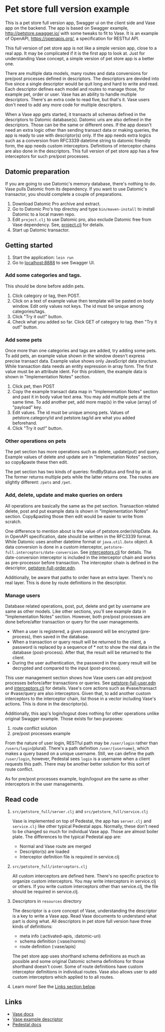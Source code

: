 # Pet store full version example

This is a pet store full version app, Swagger ui on the client side and Vase app on the backend.
The app is based on Swagger example, http://petstore.swagger.io/ with some tweaks to fit to Vase.
It is an example of OpenAPI, https://openapis.org/, a specification for RESTful API.

This full version of pet store app is not like a simple version app, close to a real app.
It may be complicated if it is the first app to look at.
Just for understanding Vase concept, a simple version of pet store app is a better one.

There are multiple data models, many routes and data conversions for pre/post processes defined in descriptors.
The descriptors are devided into five since a single descriptor would be quit long and hard to write and read.
Each descriptor defines each model and routes to manage those, for example pet, order or user.
Vase has an ability to handle multiple descriptors. There's an extra code to read five, but that's it.
Vase users don't need to add any more code for multiple descriptors.

When a Vase app gets started, it transacts all schemas defined in the descriptors to Datomic database(s).
Datomic uris are also defined in the descriptors. Those can be the same or different ones.
If the app doesn't need an extra logic other than sending transact data or making queries,
the app is ready to use with descriptor(s) only.
If the app needs extra logics such as a conversion from RFC3339 datetime string to datomic friendly form,
the app needs custom interceptors. Definitions of interceptor chains are also done in the descriptors.
This full version of pet store app has a few interceptors for such pre/post processes.


## Datomic preparation

If you are going to use Datomic's memory database, there's nothing to do.
Vase pulls Datomic from its dependency.
If you want to use Datomic's transactor, you should complete a couple of preparations.

1. Download Datomic Pro archive and extract.
2. Go to Datomic Pro's top directoy and type `bin/maven-install` to install Datomic to a local maven repo.
3. Edit `project.clj` to use Datomic pro, also exclude Datomic free from Vase dependency.
   See, [project.clj](project.clj) for details.
4. Start up Datomic transactor.


## Getting started

1. Start the application: `lein run`
2. Go to [localhost:8888](http://localhost:8888/) to see Swagger UI.


### Add some categories and tags.

This should be done before addin pets.

1. Click category or tag, then POST.
2. Click on a text of example value then template will be pasted on body window.
   Edit only values not keys. The id must be unique among categories/tags.
3. Click "Try it out!" button.
4. Check what you added so far. Click GET of category to tag. then "Try it out!" button.

### Add some pets

Once more than one categories and tags are added, try adding some pets.
To add pets, an example value shown in the window doesn't express precise transact data.
Example value shows only JavaScript data structure.
While transaction data needs an entity expression in array form. The first value must be an attribute ident.
For this problem, the example data is shown in "Implementation Notes" section.

1. Click pet, then POST
2. Copy the example transact data map in "Implementation Notes" section and past it in body value text area.
   You may add multiple pets at the same time.
   To add another pet, add more map(s) in the value (array) of "payload" key. 
3. Edit values. The id must be unique among pets.
   Values of petstore.category/id and petstore.tag/id are what you added beforehand.
4. Click "Try it out!" button.

### Other operations on pets

The pet section has more operations such as delete, update(put) and query.
Example values of delete and update are in "Implemetation Notes" section, so copy&paste these then edit.

The pet section has two kinds of queries: findByStatus and find by an id.
The former returns multiple pets while the latter returns one.
The routes are slightly different: `/pets` and `/pet`.


### Add, delete, update and make queries on orders

All operations are basically the same as the pet section.
Transaction related delete, post and put example data is shown in "Implementation Notes" section.
Copy&pasting those then edit would be easier to write from scratch.

One difference to mention about is the value of petstore.order/shipDate.
As in OpenAPI specification, date should be written in the RFC3339 format.
While Datomic uses another datetime format or `java.util.Date` object.
A data conversion is done in a custom interceptor, `petstore-full.interceptors/date-conversion`.
See [interceptors.clj](src/petstore_full/interceptors.clj) for details.
The date-conversion interceptor is included in the interceptor chain and works as pre-processor before transaction.
The interceptor chain is defined in the descriptor, [petstore-full-order.edn](resources/petstore-full-order.edn).

Additionally, be aware that paths to order have an extra layer.
There's no real layer. This is done by route definitions in the descriptor.


### Manage users

Database related operations, post, put, delete and get by username are same as other models.
Like other sections, you'll see example data in "Implementation Notes" section.
However, both pre/post processes are done before/after transaction or query for the user managements.

- When a user is registered, a given password will be encrypted (pre-process), then saved in the database.
- When a transaction or query result will be returned to the client,
  a password is replaced by a sequence of * not to show the real data in the database (post-process).
  After that, the result will be returned to the client.
- During the user authentication, the password in the query result will be decrypted and compared to the input (post-process).


This user management section shows how Vase users can add pre/post processes before/after transactions or queries.
See [petstore-full-user.edn](resources/petstore-full-user.edn) and [interceptors.clj](src/petstore_full/interceptors.clj) for details.
Vase's core actions such as #vase/transact or #vase/query are also interceptors.
Given that, to add another custom interceptors to the interceptor chain, list those in a vector including Vase's actions.
This is done in the descriptor(s).

Additionally, this app's login/logout does nothing for other operations unlike original Swagger example.
Those exists for two purposes:

1. route conflict solution
2. pre/post processes example

From the nature of user login, RESTful path may be `/user/login` rather than `/users/login`(plural).
There's a path definition `/user/{username}`, which makes a query based on a unique username.
Still, we can define the path `/user/login`, however, Pedestal sees `login` is a username when a client requests this path.
There may be another better solution for this sort of route conflict.

As for pre/post processes example, login/logout are the same as other interceptors in the user managements.


## Read code

1. `src/petstore_full/server.clj` and `src/petstore_full/service.clj`

      Vase is implemented on top of Pedestal, the app has `server.clj` and `service.clj` like other typical Pedestal apps.
      Normally, these don't need to be changed so much for individual Vase app. Those are almost boiler plate.
      The differences to the typical Pedestal app are:

      - Normal and Vase route are merged
      - Descriptor(s) are loaded
      - Interceptor definition file is required in service.clj

2. `src/petstore_full/interceptors.clj`

      All custom interceptors are defined here. There's no specific practice to organize custom interceptors.
      You may write interceptors in service.clj or others.
      If you write custom interceptors other than service.clj, the file should be required in service.clj.

3. Descriptors in `resources` directory

      The descriptor is a core concept of Vase, understanding the descriptor is a key to write a Vase app.
      Read Vase documents to understand what part is doing what.
      All descriptors in pet store full version have three kinds of definitions:

      - meta info (:activated-apis, :datomic-uri)
      - schema definition (:vase/norms)
      - route definition (:vase/apis)

      The pet store app uses shorthand schema definitions as much as possible and some original Datomic schema definitions
      for those shorthand doesn't cover.
      Some of route definitions have custom interceptor definitions in individual routes.
      Vase also allows user to add custom interceptors which applied to to all routes.

4. Learn more! See the [Links section below](#links).


## Links
* [Vase docs](../docs)
* [Vase example descriptor](../test/resources/test_descriptor.edn)
* [Pedestal docs](https://github.com/pedestal/guides)

